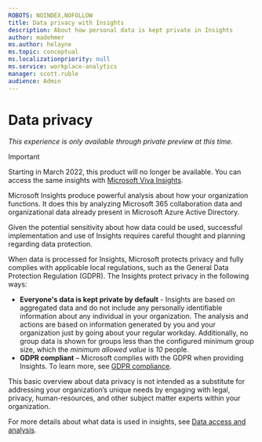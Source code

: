 ```yaml
---
ROBOTS: NOINDEX,NOFOLLOW
title: Data privacy with Insights
description: About how personal data is kept private in Insights
author: madehmer
ms.author: helayne
ms.topic: conceptual
ms.localizationpriority: null 
ms.service: workplace-analytics
manager: scott.ruble
audience: Admin
---
```

# Data privacy

*This experience is only available through private preview at this time.*

>[!Important]
>Starting in March 2022, this product will no longer be available. You can access the same insights with [Microsoft Viva Insights](https://www.microsoft.com/microsoft-viva/insights/).

Microsoft Insights produce powerful analysis about how your organization functions. It does this by analyzing Microsoft 365 collaboration data and organizational data already present in Microsoft Azure Active Directory.

Given the potential sensitivity about how data could be used, successful implementation and use of Insights requires careful thought and planning regarding data protection.  

When data is processed for Insights, Microsoft protects privacy and fully complies with applicable local regulations, such as the General Data Protection Regulation (GDPR). The Insights protect privacy in the following ways:

* **Everyone's data is kept private by default** - Insights are based on aggregated data and do not include any personally identifiable information about any individual in your organization. The analysis and actions are based on information generated by you and your organization just by going about your regular workday. Additionally, no group data is shown for groups less than the configured minimum group size, which the *minimum allowed value* is *10* people.
* **GDPR compliant** – Microsoft complies with the GDPR when providing Insights. To learn more, see [GDPR compliance](https://www.microsoft.com/trustCenter/privacy/gdpr).

This basic overview about data privacy is not intended as a substitute for addressing your organization’s unique needs by engaging with legal, privacy, human-resources, and other subject matter experts within your organization.

For more details about what data is used in insights, see [Data access and analysis](data-analysis.md).
